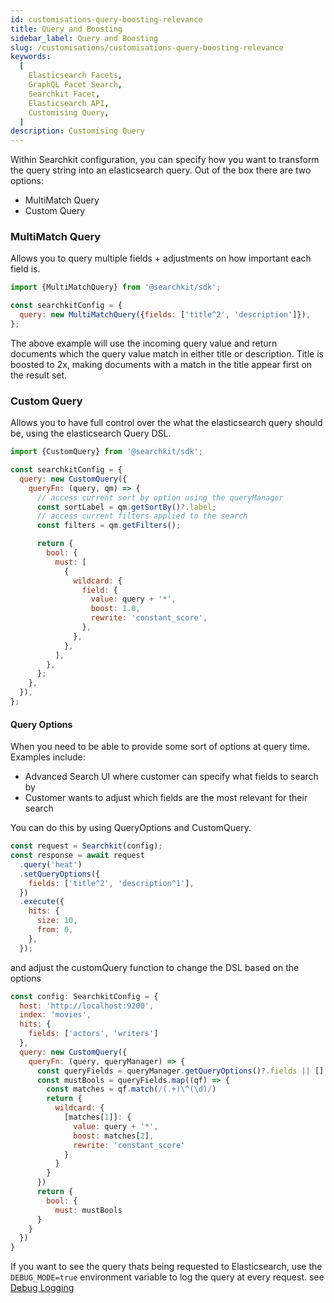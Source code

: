 ```yaml
---
id: customisations-query-boosting-relevance
title: Query and Boosting
sidebar_label: Query and Boosting
slug: /customisations/customisations-query-boosting-relevance
keywords:
  [
    Elasticsearch Facets,
    GraphQL Facet Search,
    Searchkit Facet,
    Elasticsearch API,
    Customising Query,
  ]
description: Customising Query
---
```


Within Searchkit configuration, you can specify how you want to transform the query string into an elasticsearch query. Out of the box there are two options:

- MultiMatch Query
- Custom Query

### MultiMatch Query

Allows you to query multiple fields + adjustments on how important each field is.

```javascript
import {MultiMatchQuery} from '@searchkit/sdk';

const searchkitConfig = {
  query: new MultiMatchQuery({fields: ['title^2', 'description']}),
};
```

The above example will use the incoming query value and return documents which the query value match in either title or description. Title is boosted to 2x, making documents with a match in the title appear first on the result set.

### Custom Query

Allows you to have full control over the what the elasticsearch query should be, using the elasticsearch Query DSL.

```javascript
import {CustomQuery} from '@searchkit/sdk';

const searchkitConfig = {
  query: new CustomQuery({
    queryFn: (query, qm) => {
      // access current sort by option using the queryManager
      const sortLabel = qm.getSortBy()?.label;
      // access current filters applied to the search
      const filters = qm.getFilters();

      return {
        bool: {
          must: [
            {
              wildcard: {
                field: {
                  value: query + '*',
                  boost: 1.0,
                  rewrite: 'constant_score',
                },
              },
            },
          ],
        },
      };
    },
  }),
};
```

#### Query Options

When you need to be able to provide some sort of options at query time. Examples include:

- Advanced Search UI where customer can specify what fields to search by
- Customer wants to adjust which fields are the most relevant for their search

You can do this by using QueryOptions and CustomQuery.

```javascript
const request = Searchkit(config);
const response = await request
  .query('heat')
  .setQueryOptions({
    fields: ['title^2', 'description^1'],
  })
  .execute({
    hits: {
      size: 10,
      from: 0,
    },
  });
```

and adjust the customQuery function to change the DSL based on the options

```javascript
const config: SearchkitConfig = {
  host: 'http://localhost:9200',
  index: 'movies',
  hits: {
    fields: ['actors', 'writers']
  },
  query: new CustomQuery({
    queryFn: (query, queryManager) => {
      const queryFields = queryManager.getQueryOptions()?.fields || []
      const mustBools = queryFields.map((qf) => {
        const matches = qf.match(/(.+)\^(\d)/)
        return {
          wildcard: {
            [matches[1]]: {
              value: query + '*',
              boost: matches[2],
              rewrite: 'constant_score'
            }
          }
        }
      })
      return {
        bool: {
          must: mustBools
      }
    }
  })
}
```

If you want to see the query thats being requested to Elasticsearch, use the `DEBUG_MODE=true` environment variable to log the query at every request. see [Debug Logging](https://searchkit.co/docs/customisations/server-logging#query-logging)
